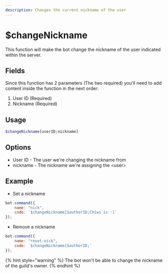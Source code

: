 ```yaml
---
description: Changes the current nickname of the user
---
```


# $changeNickname

This function will make the bot change the nickname of the user indicated within the server.

## Fields

Since this function has 2 parameters \(The two required\) you'll need to add content inside the function in the next order:

1. User ID \(Required\)
2. Nickname \(Required\)

## Usage 
```php
$changeNickname[userID;nickname]
```

## Options

* User ID - The user we're changing the nickname from
* nickname - The nickname we're assigning the &lt;user&gt;

## Example

- Set a nickname

```javascript
bot.command({
    name: "nick",
    code: `$changeNickname[$authorID;Chïwi is ♡]`
});
```

- Remove a nickname

```javascript
bot.command({
    name: "reset-nick",
    code: `$changeNickname[$authorID;`
});
```

{% hint style="warning" %}
The bot won't be able to change the nickname of the guild's owner.
{% endhint %}

